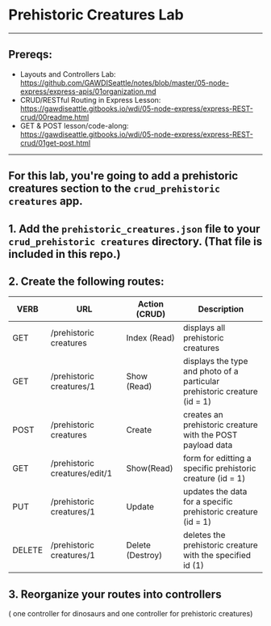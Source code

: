 # Prehistoric Creatures Lab
---
## Prereqs:
* Layouts and Controllers Lab: https://github.com/GAWDISeattle/notes/blob/master/05-node-express/express-apis/01organization.md
* CRUD/RESTful Routing in Express Lesson: https://gawdiseattle.gitbooks.io/wdi/05-node-express/express-REST-crud/00readme.html
* GET & POST lesson/code-along: https://gawdiseattle.gitbooks.io/wdi/05-node-express/express-REST-crud/01get-post.html
--- 
For this lab, you're going to add a prehistoric creatures section to the `crud_prehistoric creatures` app.
---

## 1. Add the `prehistoric_creatures.json` file to your `crud_prehistoric creatures` directory. (That file is included in this repo.)


## 2. Create the following routes:

| VERB | URL | Action (CRUD) | Description |
|------|-----|---------------|-------------|
| GET | /prehistoric creatures | Index (Read) | displays all prehistoric creatures |
| GET | /prehistoric creatures/1 | Show (Read) | displays the type and photo of a particular prehistoric creature (id = 1) |
| POST | /prehistoric creatures | Create | creates an prehistoric creature with the POST payload data |
| GET | /prehistoric creatures/edit/1 | Show(Read) | form for editting a specific prehistoric creature (id = 1)|
| PUT | /prehistoric creatures/1 | Update | updates the data for a specific prehistoric creature (id = 1) |
| DELETE | /prehistoric creatures/1 | Delete (Destroy) | deletes the prehistoric creature with the specified id (1) |

## 3. Reorganize your routes into controllers
( one controller for dinosaurs and one controller for prehistoric creatures)